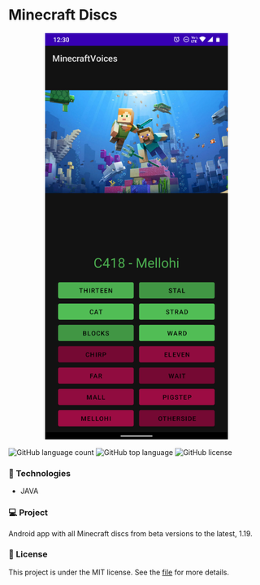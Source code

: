 # Minecraft Discs

<p align="center">
  <img height="800em" src="to_readme/cover.png"
</p>

![GitHub language count](https://img.shields.io/github/languages/count/Jolonte/Minecraft-Discs)
![GitHub top language](https://img.shields.io/github/languages/top/Jolonte/Minecraft-Discs)
![GitHub license](https://img.shields.io/github/license/Jolonte/Minecraft-Discs)

### 🚀 Technologies
- JAVA

### 💻 Project
Android app with all Minecraft discs from beta versions to the latest, 1.19.

### 📝 License
This project is under the MIT license. See the [file](LICENSE) for more details.
